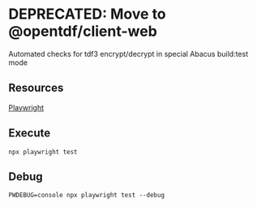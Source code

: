 # DEPRECATED: Move to @opentdf/client-web


Automated checks for tdf3 encrypt/decrypt in special Abacus build:test mode

## Resources

[Playwright](https://playwright.dev/)

## Execute

`npx playwright test`

## Debug

`PWDEBUG=console npx playwright test --debug`
